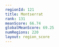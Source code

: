 ```yaml
---
regionId: 121
title: Montserrat
rank: 131
meanScore: 66.74
globalMeanScore: 69.25
numRegions: 220
layout: region_score
---
```


